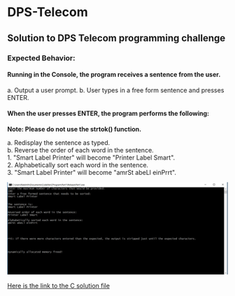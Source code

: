 # DPS-Telecom
## Solution to DPS Telecom programming challenge  

### Expected Behavior:

#### Running in the Console, the program receives a sentence from the user.
a. Output a user prompt.
b. User types in a free form sentence and presses ENTER. 

#### When the user presses ENTER, the program performs the following:
**Note: Please do not use the strtok() function.**

a. Redisplay the sentence as typed.<br />
b. Reverse the order of each word in the sentence.<br />
	1. "Smart Label Printer" will become "Printer Label Smart".<br />
	2. Alphabetically sort each word in the sentence. <br />
	3. "Smart Label Printer" will become "amrSt abeLl einPrrt".<br />

![alt text](https://github.com/rakshithvasudev/DPS-Telecom/blob/master/screenshot/output.png)

[Here is the link to the C solution file](https://github.com/rakshithvasudev/DPS-Telecom/blob/master/Part1/main.c)

